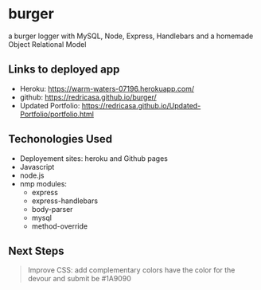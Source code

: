 # burger
a burger logger with MySQL, Node, Express, Handlebars and a homemade Object Relational Model 
## Links to deployed app
- Heroku: https://warm-waters-07196.herokuapp.com/
- github: https://redricasa.github.io/burger/
- Updated Portfolio: https://redricasa.github.io/Updated-Portfolio/portfolio.html
## Techonologies Used
- Deployement sites: heroku and Github pages
- Javascript
- node.js
- nmp modules:
    - express
    - express-handlebars
    - body-parser
    - mysql
    - method-override

## Next Steps
> Improve CSS: add complementary colors have the color for the devour and submit be #1A9090 
